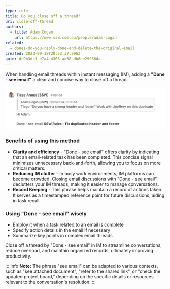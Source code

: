 ```yaml
---
type: rule
title: Do you close off a thread?
uri: close-off-thread
authors:
  - title: Adam Cogan
    url: https://www.ssw.com.au/people/adam-cogan
related:
  - dones-do-you-reply-done-and-delete-the-original-email
created: 2023-09-18T20:52:37.996Z
guid: dc9b3dc3-e7a4-4303-ad58-db8ee29936da
---
```

When handling email threads within instant messaging (IM), adding a **"Done - see email"** a clear and concise way to close off a thread.

<!--endintro-->

![Figure: Closing off a thread on Microsoft Teams](done-see-email.png)

### Benefits of using this method

* **Clarity and efficiency** - "Done - see email" offers clarity by indicating that an email-related task has been completed. This concise signal minimizes unnecessary back-and-forth, allowing you to focus on more critical matters.
* **Reducing IM clutter** - In busy work environments, IM platforms can become crowded. Closing email discussions with "Done - see email" declutters your IM threads, making it easier to manage conversations.
* **Record Keeping** - This phrase helps maintain a record of actions taken. It serves as a timestamped reference point for future discussions, aiding in task recall.

### Using "Done - see email" wisely

* Employ it when a task related to an email is complete
* Specify action details in the email if necessary
* Summarize key points in complex email threads 

Close off a thread by "Done - see email" in IM to streamline conversations, reduce overload, and maintain organized records, ultimately improving productivity.

::: info
**Note:** The phrase "see email" can be adapted to various contexts, such as "see attached document", "refer to the shared link", or "check the updated project board," depending on the specific details or resources relevant to the conversation's resolution.
:::
